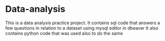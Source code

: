 # Data-analysis
This is a data analysis practice project.
It contains sql code that answers a few questions in relation to a dataset using mysql editor in dbeaver
It also contains python code that was used also to do the same

